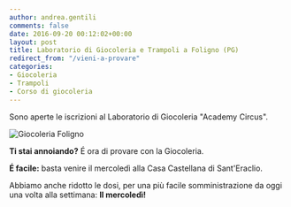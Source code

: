 ```yaml
---
author: andrea.gentili
comments: false
date: 2016-09-20 00:12:02+00:00
layout: post
title: Laboratorio di Giocoleria e Trampoli a Foligno (PG)
redirect_from: "/vieni-a-provare"
categories:
- Giocoleria
- Trampoli
- Corso di giocoleria
---
```


Sono aperte le iscrizioni al Laboratorio di Giocoleria "Academy Circus".

<img src="{{ site.baseurl }}/img/dal-5-ottobre-a-foligno.jpg" class="img-responsive" alt="Giocoleria Foligno"/>

**Ti stai annoiando?** É ora di provare con la Giocoleria.

**É facile:** basta venire il mercoledì alla Casa Castellana di Sant'Eraclio.

Abbiamo anche ridotto le dosi, per una più facile somministrazione da oggi una volta alla settimana: **Il mercoledì!**







